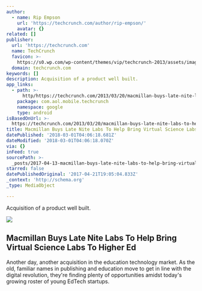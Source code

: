 ```yaml
---
author:
  - name: Rip Empson
    url: 'https://techcrunch.com/author/rip-empson/'
    avatar: {}
related: []
publisher:
  url: 'https://techcrunch.com'
  name: TechCrunch
  favicon: >-
    https://s0.wp.com/wp-content/themes/vip/techcrunch-2013/assets/images/favicon.ico
  domain: techcrunch.com
keywords: []
description: Acquisition of a product well built.
app_links:
  - path: >-
      http/https://techcrunch.com/2013/03/20/macmillan-buys-late-nite-labs-to-help-bring-virtual-science-labs-to-higher-ed/
    package: com.aol.mobile.techcrunch
    namespace: google
    type: android
isBasedOnUrl: >-
  https://techcrunch.com/2013/03/20/macmillan-buys-late-nite-labs-to-help-bring-virtual-science-labs-to-higher-ed/
title: Macmillan Buys Late Nite Labs To Help Bring Virtual Science Labs To Higher Ed
datePublished: '2018-03-01T04:06:18.681Z'
dateModified: '2018-03-01T04:06:18.070Z'
via: {}
inFeed: true
sourcePath: >-
  _posts/2017-04-13-macmillan-buys-late-nite-labs-to-help-bring-virtual-science.md
starred: false
datePublishedOriginal: '2017-04-21T19:05:04.833Z'
_context: 'http://schema.org'
_type: MediaObject

---
```

Acquisition of a product well built.

<article style=""><img src="https://s3-us-west-2.amazonaws.com/the-grid-img/p/225ee03465f335dfc317597dfa33823a65984abe" /><h1>Macmillan Buys Late Nite Labs To Help Bring Virtual Science Labs To Higher Ed</h1><p>Another day, another acquisition in the education technology market. As the old, familiar names in publishing and education move to get in line with the digital revolution, they're finding plenty of opportunities amidst today's growing roster of young EdTech startups.</p></article>